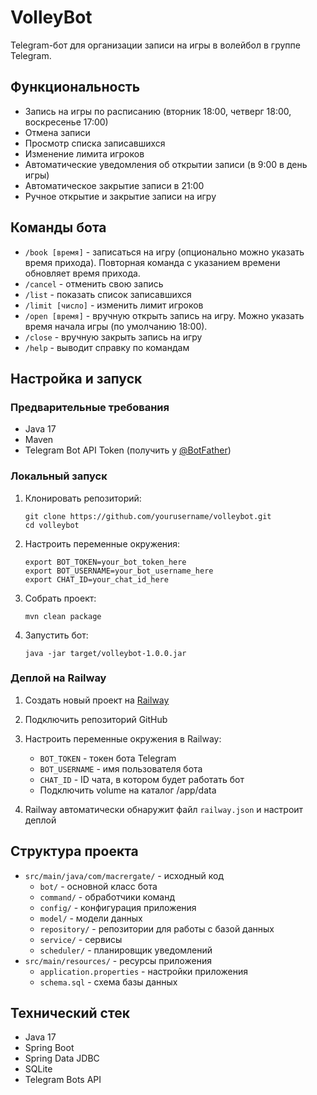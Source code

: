 # VolleyBot

Telegram-бот для организации записи на игры в волейбол в группе Telegram.

## Функциональность

- Запись на игры по расписанию (вторник 18:00, четверг 18:00, воскресенье 17:00)
- Отмена записи
- Просмотр списка записавшихся
- Изменение лимита игроков
- Автоматические уведомления об открытии записи (в 9:00 в день игры)
- Автоматическое закрытие записи в 21:00
- Ручное открытие и закрытие записи на игру

## Команды бота

- `/book [время]` - записаться на игру (опционально можно указать время прихода). Повторная команда с указанием времени
  обновляет время прихода.
- `/cancel` - отменить свою запись
- `/list` - показать список записавшихся
- `/limit [число]` - изменить лимит игроков
- `/open [время]` - вручную открыть запись на игру. Можно указать время начала игры (по умолчанию 18:00).
- `/close` - вручную закрыть запись на игру
- `/help` - выводит справку по командам

## Настройка и запуск

### Предварительные требования

- Java 17
- Maven
- Telegram Bot API Token (получить у [@BotFather](https://t.me/BotFather))

### Локальный запуск

1. Клонировать репозиторий:
   ```
   git clone https://github.com/yourusername/volleybot.git
   cd volleybot
   ```

2. Настроить переменные окружения:
   ```
   export BOT_TOKEN=your_bot_token_here
   export BOT_USERNAME=your_bot_username_here
   export CHAT_ID=your_chat_id_here
   ```

3. Собрать проект:
   ```
   mvn clean package
   ```

4. Запустить бот:
   ```
   java -jar target/volleybot-1.0.0.jar
   ```

### Деплой на Railway

1. Создать новый проект на [Railway](https://railway.app/)

2. Подключить репозиторий GitHub

3. Настроить переменные окружения в Railway:
   - `BOT_TOKEN` - токен бота Telegram
   - `BOT_USERNAME` - имя пользователя бота
   - `CHAT_ID` - ID чата, в котором будет работать бот
   - Подключить volume на каталог /app/data

4. Railway автоматически обнаружит файл `railway.json` и настроит деплой

## Структура проекта

- `src/main/java/com/macrergate/` - исходный код
  - `bot/` - основной класс бота
  - `command/` - обработчики команд
  - `config/` - конфигурация приложения
  - `model/` - модели данных
  - `repository/` - репозитории для работы с базой данных
  - `service/` - сервисы
  - `scheduler/` - планировщик уведомлений
- `src/main/resources/` - ресурсы приложения
  - `application.properties` - настройки приложения
  - `schema.sql` - схема базы данных

## Технический стек

- Java 17
- Spring Boot
- Spring Data JDBC
- SQLite
- Telegram Bots API
